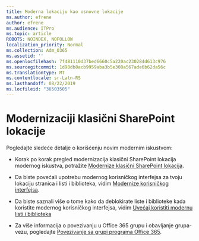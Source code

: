 ```yaml
---
title: Moderna lokaciju kao osnovne lokacije
ms.author: efrene
author: efrene
ms.audience: ITPro
ms.topic: article
ROBOTS: NOINDEX, NOFOLLOW
localization_priority: Normal
ms.collection: Adm_O365
ms.assetid: ''
ms.openlocfilehash: 7f481110d37bed6660c5a220ac230284d613c976
ms.sourcegitcommit: 1d98db8acb9959aba3b5e308a567ade6b62da56c
ms.translationtype: MT
ms.contentlocale: sr-Latn-RS
ms.lasthandoff: 08/22/2019
ms.locfileid: "36503505"
---
```

# <a name="modernize-your-classic-sharepoint-site"></a>Modernizaciji klasični SharePoint lokacije

Pogledajte sledeće detalje o korišćenju novim modernim iskustvom:

- Korak po korak pregled modernizacija klasični SharePoint lokacija modernog iskustva, potražite [Modernize klasični SharePoint lokacija](https://docs.microsoft.com/sharepoint/dev/transform/modernize-classic-sites).

- Da biste povećali upotrebu modernog korisničkog interfejsa za tvoju lokaciju stranica i listi i biblioteka, vidim [Modernize korisničkog interfejsa](https://docs.microsoft.com/sharepoint/dev/transform/modernize-userinterface). 

- Da biste saznali više o tome kako da deblokirate liste i biblioteke kada koristite modernog korisničkog interfejsa, vidim [Uvećaj koristiti modernu listi i biblioteka](https://docs.microsoft.com/sharepoint/dev/transform/modernize-userinterface-lists-and-libraries)

- Za više informacija o povezivanju u Office 365 grupu i obavljanje grupa-vezu, pogledajte [Povezivanje sa grupi programa Office 365](https://docs.microsoft.com/sharepoint/dev/transform/modernize-connect-to-office365-group).
